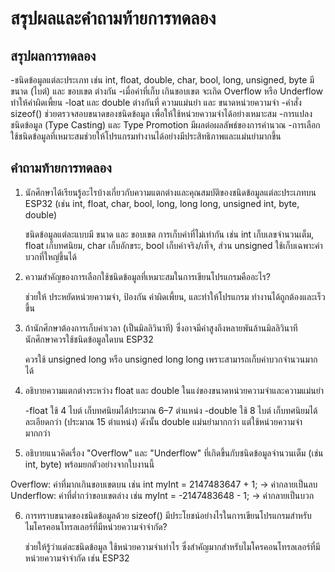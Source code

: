 # สรุปผลและคำถามท้ายการทดลอง

## สรุปผลการทดลอง

-ชนิดข้อมูลแต่ละประเภท เช่น int, float, double, char, bool, long, unsigned, byte มี ขนาด (ไบต์) และ ขอบเขต ต่างกัน
-เมื่อค่าที่เก็บ เกินขอบเขต จะเกิด Overflow หรือ Underflow ทำให้ค่าผิดเพี้ยน
-loat และ double ต่างกันที่ ความแม่นยำ และ ขนาดหน่วยความจำ
-คำสั่ง sizeof() ช่วยตรวจสอบขนาดของชนิดข้อมูล เพื่อให้ใช้หน่วยความจำได้อย่างเหมาะสม
-การแปลงชนิดข้อมูล (Type Casting) และ Type Promotion มีผลต่อผลลัพธ์ของการคำนวณ
-การเลือกใช้ชนิดข้อมูลที่เหมาะสมช่วยให้โปรแกรมทำงานได้อย่างมีประสิทธิภาพและแม่นยำมากขึ้น


## คำถามท้ายการทดลอง

1. นักศึกษาได้เรียนรู้อะไรบ้างเกี่ยวกับความแตกต่างและคุณสมบัติของชนิดข้อมูลแต่ละประเภทบน ESP32 (เช่น int, float, char, bool, long, long long, unsigned int, byte, double)

    ชนิดข้อมูลแต่ละแบบมี ขนาด และ ขอบเขต การเก็บค่าที่ไม่เท่ากัน เช่น int เก็บเลขจำนวนเต็ม, float เก็บทศนิยม, char เก็บอักขระ, bool เก็บค่าจริง/เท็จ, ส่วน unsigned ใช้เก็บเฉพาะค่าบวกที่ใหญ่ขึ้นได้

2. ความสำคัญของการเลือกใช้ชนิดข้อมูลที่เหมาะสมในการเขียนโปรแกรมคืออะไร?

    ช่วยให้ ประหยัดหน่วยความจำ, ป้องกัน ค่าผิดเพี้ยน, และทำให้โปรแกรม ทำงานได้ถูกต้องและเร็วขึ้น

3. ถ้านักศึกษาต้องการเก็บค่าเวลา (เป็นมิลลิวินาที) ซึ่งอาจมีค่าสูงถึงหลายพันล้านมิลลิวินาที นักศึกษาควรใช้ชนิดข้อมูลใดบน ESP32

    ควรใช้ unsigned long หรือ unsigned long long เพราะสามารถเก็บค่าบวกจำนวนมากได้

4. อธิบายความแตกต่างระหว่าง float และ double ในแง่ของขนาดหน่วยความจำและความแม่นยำ

    -float ใช้ 4 ไบต์ เก็บทศนิยมได้ประมาณ 6–7 ตำแหน่ง
    -double ใช้ 8 ไบต์ เก็บทศนิยมได้ละเอียดกว่า (ประมาณ 15 ตำแหน่ง)
ดังนั้น double แม่นยำมากกว่า แต่ใช้หน่วยความจำมากกว่า

5. อธิบายแนวคิดเรื่อง "Overflow" และ "Underflow" ที่เกิดขึ้นกับชนิดข้อมูลจำนวนเต็ม (เช่น int, byte) พร้อมยกตัวอย่างจากใบงานนี้

Overflow: ค่าที่มากเกินขอบเขตบน เช่น int myInt = 2147483647 + 1; → ค่ากลายเป็นลบ
Underflow: ค่าที่ต่ำกว่าขอบเขตล่าง เช่น myInt = -2147483648 - 1; → ค่ากลายเป็นบวก

6. การทราบขนาดของชนิดข้อมูลด้วย sizeof() มีประโยชน์อย่างไรในการเขียนโปรแกรมสำหรับไมโครคอนโทรลเลอร์ที่มีหน่วยความจำจำกัด?

    ช่วยให้รู้ว่าแต่ละชนิดข้อมูล ใช้หน่วยความจำเท่าไร ซึ่งสำคัญมากสำหรับไมโครคอนโทรลเลอร์ที่มี หน่วยความจำจำกัด เช่น ESP32